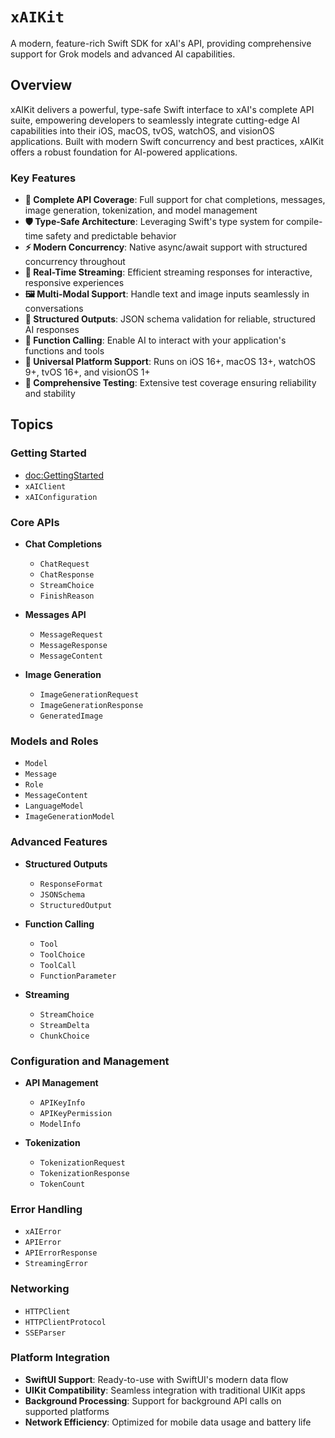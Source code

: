 # ``xAIKit``

A modern, feature-rich Swift SDK for xAI's API, providing comprehensive support for Grok models and advanced AI capabilities.

## Overview

xAIKit delivers a powerful, type-safe Swift interface to xAI's complete API suite, empowering developers to seamlessly integrate cutting-edge AI capabilities into their iOS, macOS, tvOS, watchOS, and visionOS applications. Built with modern Swift concurrency and best practices, xAIKit offers a robust foundation for AI-powered applications.

### Key Features

- **🚀 Complete API Coverage**: Full support for chat completions, messages, image generation, tokenization, and model management
- **🛡️ Type-Safe Architecture**: Leveraging Swift's type system for compile-time safety and predictable behavior
- **⚡ Modern Concurrency**: Native async/await support with structured concurrency throughout
- **📡 Real-Time Streaming**: Efficient streaming responses for interactive, responsive experiences
- **🖼️ Multi-Modal Support**: Handle text and image inputs seamlessly in conversations
- **🎯 Structured Outputs**: JSON schema validation for reliable, structured AI responses
- **🔧 Function Calling**: Enable AI to interact with your application's functions and tools
- **📱 Universal Platform Support**: Runs on iOS 16+, macOS 13+, watchOS 9+, tvOS 16+, and visionOS 1+
- **🧪 Comprehensive Testing**: Extensive test coverage ensuring reliability and stability

## Topics

### Getting Started

- <doc:GettingStarted>
- ``xAIClient``
- ``xAIConfiguration``

### Core APIs

- **Chat Completions**
  - ``ChatRequest``
  - ``ChatResponse``
  - ``StreamChoice``
  - ``FinishReason``
  
- **Messages API**
  - ``MessageRequest``
  - ``MessageResponse``
  - ``MessageContent``
  
- **Image Generation**
  - ``ImageGenerationRequest``
  - ``ImageGenerationResponse``
  - ``GeneratedImage``

### Models and Roles

- ``Model``
- ``Message``
- ``Role``
- ``MessageContent``
- ``LanguageModel``
- ``ImageGenerationModel``

### Advanced Features

- **Structured Outputs**
  - ``ResponseFormat``
  - ``JSONSchema``
  - ``StructuredOutput``
  
- **Function Calling**
  - ``Tool``
  - ``ToolChoice``
  - ``ToolCall``
  - ``FunctionParameter``
  
- **Streaming**
  - ``StreamChoice``
  - ``StreamDelta``
  - ``ChunkChoice``

### Configuration and Management

- **API Management**
  - ``APIKeyInfo``
  - ``APIKeyPermission``
  - ``ModelInfo``
  
- **Tokenization**
  - ``TokenizationRequest``
  - ``TokenizationResponse``
  - ``TokenCount``

### Error Handling

- ``xAIError``
- ``APIError``
- ``APIErrorResponse``
- ``StreamingError``

### Networking

- ``HTTPClient``
- ``HTTPClientProtocol``
- ``SSEParser``

### Platform Integration

- **SwiftUI Support**: Ready-to-use with SwiftUI's modern data flow
- **UIKit Compatibility**: Seamless integration with traditional UIKit apps
- **Background Processing**: Support for background API calls on supported platforms
- **Network Efficiency**: Optimized for mobile data usage and battery life